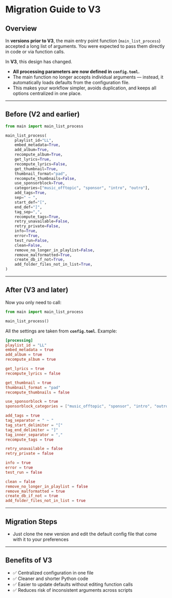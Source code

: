 # Migration Guide to V3

## Overview

In **versions prior to V3**, the main entry point function (`main_list_process`) accepted a long list of arguments. You were expected to pass them directly in code or via function calls.

In **V3**, this design has changed.

* **All processing parameters are now defined in `config.toml`.**
* The main function no longer accepts individual arguments — instead, it automatically loads defaults from the configuration file.
* This makes your workflow simpler, avoids duplication, and keeps all options centralized in one place.

---

## Before (V2 and earlier)

```python
from main import main_list_process

main_list_process(
    playlist_id="LL",
    embed_metadata=True,
    add_album=True,
    recompute_album=True,
    get_lyrics=True,
    recompute_lyrics=False,
    get_thumbnail=True,
    thumbnail_format="pad",
    recompute_thumbnails=False,
    use_sponsorblock=True,
    categories=["music_offtopic", "sponsor", "intro", "outro"],
    add_tags=True,
    sep=" ~ ",
    start_def="[",
    end_def="]",
    tag_sep=",",
    recompute_tags=True,
    retry_unavailable=False,
    retry_private=False,
    info=True,
    error=True,
    test_run=False,
    clean=False,
    remove_no_longer_in_playlist=False,
    remove_malformatted=True,
    create_db_if_not=True,
    add_folder_files_not_in_list=True,
)
```

---

## After (V3 and later)

Now you only need to call:

```python
from main import main_list_process

main_list_process()
```

All the settings are taken from **`config.toml`**.
Example:

```toml
[processing]
playlist_id = "LL"
embed_metadata = true
add_album = true
recompute_album = true

get_lyrics = true
recompute_lyrics = false

get_thumbnail = true
thumbnail_format = "pad"
recompute_thumbnails = false

use_sponsorblock = true
sponsorblock_categories = ["music_offtopic", "sponsor", "intro", "outro"]

add_tags = true
tag_separator = " ~ "
tag_start_delimiter = "["
tag_end_delimiter = "]"
tag_inner_separator = ","
recompute_tags = true

retry_unavailable = false
retry_private = false

info = true
error = true
test_run = false

clean = false
remove_no_longer_in_playlist = false
remove_malformatted = true
create_db_if_not = true
add_folder_files_not_in_list = true
```

---

## Migration Steps

 * Just clone the new version and edit the default config file that come with it to your preferences
---

## Benefits of V3

* ✅ Centralized configuration in one file
* ✅ Cleaner and shorter Python code
* ✅ Easier to update defaults without editing function calls
* ✅ Reduces risk of inconsistent arguments across scripts
